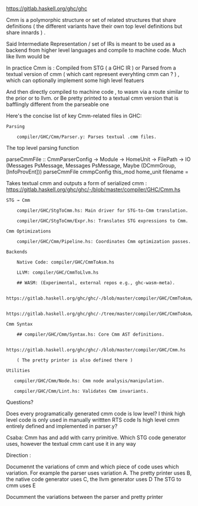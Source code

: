 https://gitlab.haskell.org/ghc/ghc

Cmm is a polymorphic structure or set of related structures that share definitions ( the different variants have their own top level definitions but share innards ) .

Said Intermediate Representation / set of IRs is meant to be used as a backend from higher level languages and compile to machine code. Much like llvm would be

In practice Cmm is : 
Compiled from STG ( a GHC IR ) 
or
Parsed from a textual version of cmm ( which cant represent everyhting cmm can ? ) , which can optionally implement some high level featuers

And then directly compiled to machine code , to wasm via a route similar to the prior or to llvm.
or
Be pretty printed to a textual cmm version that is bafflingly different from the parseable one




Here's the concise list of key Cmm-related files in GHC:

    Parsing

        compiler/GHC/Cmm/Parser.y: Parses textual .cmm files.

The top level parsing function

parseCmmFile :: CmmParserConfig
             -> Module
             -> HomeUnit
             -> FilePath
             -> IO (Messages PsMessage, Messages PsMessage, Maybe (DCmmGroup, [InfoProvEnt]))
parseCmmFile cmmpConfig this_mod home_unit filename =

Takes textual cmm and outputs a form of serialized cmm : https://gitlab.haskell.org/ghc/ghc/-/blob/master/compiler/GHC/Cmm.hs

    STG → Cmm

        compiler/GHC/StgToCmm.hs: Main driver for STG-to-Cmm translation.

        compiler/GHC/StgToCmm/Expr.hs: Translates STG expressions to Cmm.

    Cmm Optimizations

        compiler/GHC/Cmm/Pipeline.hs: Coordinates Cmm optimization passes.

    Backends

        Native Code: compiler/GHC/CmmToAsm.hs

        LLVM: compiler/GHC/CmmToLlvm.hs

        ## WASM: (Experimental, external repos e.g., ghc-wasm-meta).

        https://gitlab.haskell.org/ghc/ghc/-/blob/master/compiler/GHC/CmmToAsm/Wasm.hs

        https://gitlab.haskell.org/ghc/ghc/-/tree/master/compiler/GHC/CmmToAsm/Wasm
        
    Cmm Syntax

        ## compiler/GHC/Cmm/Syntax.hs: Core Cmm AST definitions.

        https://gitlab.haskell.org/ghc/ghc/-/blob/master/compiler/GHC/Cmm.hs

        ( The pretty printer is also defined there ) 

    Utilities

       compiler/GHC/Cmm/Node.hs: Cmm node analysis/manipulation.
       
       compiler/GHC/Cmm/Lint.hs: Validates Cmm invariants.

Questions? 

Does every programatically generated cmm code is low level? I think high level code is only used in manually writtten RTS code 
Is high level cmm entirely defined and implemented in parser.y?

Csaba: Cmm has and add with carry primitive. Which STG code generator uses, however the textual cmm cant use it in any way

Direction : 

Documennt the variations of cmm and which piece of code uses which variation. For example the parser uses variation A. The pretty printer uses B,  the native code 
generator uses C, the llvm generator uses D
The STG to cmm uses E  

Documment the variations between the parser and pretty printer 

